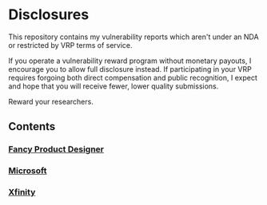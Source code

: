 # Disclosures
This repository contains my vulnerability reports which aren't under an NDA or restricted by VRP terms of service.

If you operate a vulnerability reward program without monetary payouts, I encourage you to allow full disclosure instead. If participating in your VRP requires forgoing both direct compensation and public recognition, I expect and hope that you will receive fewer, lower quality submissions.

Reward your researchers.

## Contents
### [Fancy Product Designer](./fancy-product-designer/)
### [Microsoft](./microsoft/)
### [Xfinity](./xfinity/)
